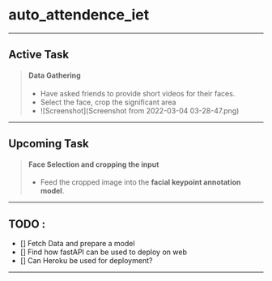 # auto_attendence_iet
---

## Active Task
> #### Data Gathering
> - Have asked friends to provide short videos for their faces.
> - Select the face, crop the significant area
> - ![Screenshot](Screenshot from 2022-03-04 03-28-47.png)
---

## Upcoming Task
> #### Face Selection and cropping the input
> - Feed the cropped image into the **facial keypoint annotation model**.
---

## TODO :  
- [] Fetch Data and prepare a model  
- [] Find how fastAPI can be used to deploy on web  
- [] Can Heroku be used for deployment?
---